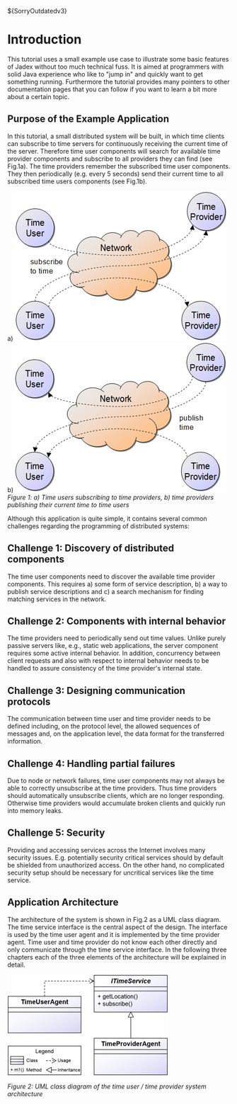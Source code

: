 ${SorryOutdatedv3}

# Introduction

This tutorial uses a small example use case to illustrate some basic features of Jadex without too much technical fuss. It is aimed at programmers with solid Java experience who like to "jump in" and quickly want to get something running. Furthermore the tutorial provides many pointers to other documentation pages that you can follow if you want to learn a bit more about a certain topic.

## Purpose of the Example Application

In this tutorial, a small distributed system will be built, in which time clients can subscribe to time servers for continuously receiving the current time of the server. Therefore time user components will search for available time provider components and subscribe to all providers they can find (see Fig.1a). The time providers remember the subscribed time user components. They then periodically (e.g. every 5 seconds) send their current time to all subscribed time users components (see Fig.1b).

a) ![01 Introduction@subscribe.png](subscribe.png)
b) ![01 Introduction@publish.png](publish.png)
*Figure 1: a) Time users subscribing to time providers, b) time providers publishing their current time to time users*

Although this application is quite simple, it contains several common challenges regarding the programming of distributed systems:

## Challenge 1: Discovery of distributed components

The time user components need to discover the available time provider components. This requires a) some form of service description, b) a way to publish service descriptions and c) a search mechanism for finding matching services in the network.

## Challenge 2: Components with internal behavior

The time providers need to periodically send out time values. Unlike purely passive servers like, e.g., static web applications, the server component requires some active internal behavior. In addition, concurrency between client requests and also with respect to internal behavior needs to be handled to assure consistency of the time provider's internal state.

## Challenge 3: Designing communication protocols

The communication between time user and time provider needs to be defined including, on the protocol level, the allowed sequences of messages and, on the application level, the data format for the transferred information.

## Challenge 4: Handling partial failures

Due to node or network failures, time user components may not always be able to correctly unsubscribe at the time providers. Thus time providers should automatically unsubscribe clients, which are no longer responding. Otherwise time providers would accumulate broken clients and quickly run into memory leaks.

## Challenge 5: Security

Providing and accessing services across the Internet involves many security issues. E.g. potentially security critical services should by default be shielded from unauthorized access. On the other hand, no complicated security setup should be necessary for uncritical services like the time service.

## Application Architecture

The architecture of the system is shown in Fig.2 as a UML class diagram. The time service interface is the central aspect of the design. The interface is used by the time user agent and it is implemented by the time provider agent. Time user and time provider do not know each other directly and only communicate through the time service interface.
In the following three chapters each of the three elements of the architecture will be explained in detail.

![01 Introduction@timearch.png](timearch.png)

*Figure 2: UML class diagram of the time user / time provider system architecture*
